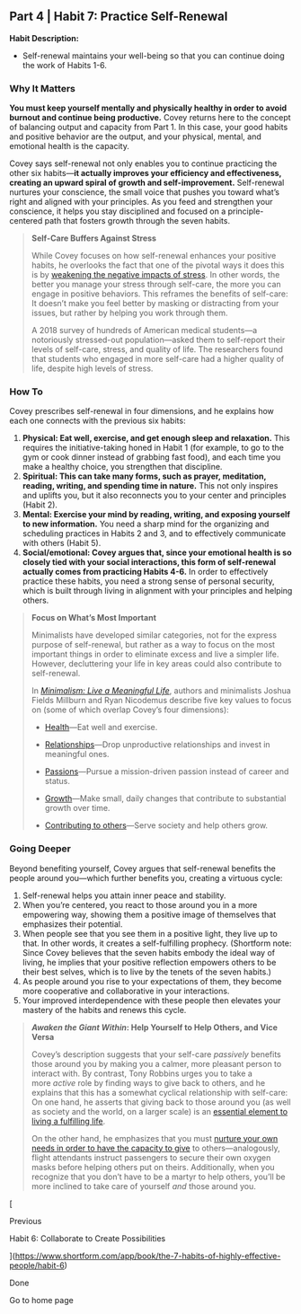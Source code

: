 ## Part 4 | Habit 7: Practice Self-Renewal

**Habit Description:**

- Self-renewal maintains your well-being so that you can continue doing the work of Habits 1-6.

### Why It Matters

**You must keep yourself mentally and physically healthy in order to avoid burnout and continue being productive.** Covey returns here to the concept of balancing output and capacity from Part 1. In this case, your good habits and positive behavior are the output, and your physical, mental, and emotional health is the capacity.

Covey says self-renewal not only enables you to continue practicing the other six habits—**it actually improves your efficiency and effectiveness, creating an upward spiral of growth and self-improvement.** Self-renewal nurtures your conscience, the small voice that pushes you toward what’s right and aligned with your principles. As you feed and strengthen your conscience, it helps you stay disciplined and focused on a principle-centered path that fosters growth through the seven habits.

> **Self-Care Buffers Against Stress**
> 
> While Covey focuses on how self-renewal enhances your positive habits, he overlooks the fact that one of the pivotal ways it does this is by [weakening the negative impacts of stress](https://www.ncbi.nlm.nih.gov/pmc/articles/PMC6080382/). In other words, the better you manage your stress through self-care, the more you can engage in positive behaviors. This reframes the benefits of self-care: It doesn’t make you feel better by masking or distracting from your issues, but rather by helping you work through them.
> 
> A 2018 survey of hundreds of American medical students—a notoriously stressed-out population—asked them to self-report their levels of self-care, stress, and quality of life. The researchers found that students who engaged in more self-care had a higher quality of life, despite high levels of stress.

### How To

Covey prescribes self-renewal in four dimensions, and he explains how each one connects with the previous six habits:

1. **Physical: Eat well, exercise, and get enough sleep and relaxation.** This requires the initiative-taking honed in Habit 1 (for example, to go to the gym or cook dinner instead of grabbing fast food), and each time you make a healthy choice, you strengthen that discipline.
2. **Spiritual: This can take many forms, such as prayer, meditation, reading, writing, and spending time in nature.** This not only inspires and uplifts you, but it also reconnects you to your center and principles (Habit 2).
3. **Mental: Exercise your mind by reading, writing, and exposing yourself to new information.** You need a sharp mind for the organizing and scheduling practices in Habits 2 and 3, and to effectively communicate with others (Habit 5).
4. **Social/emotional: Covey argues that, since your emotional health is so closely tied with your social interactions, this form of self-renewal actually comes from practicing Habits 4-6.** In order to effectively practice these habits, you need a strong sense of personal security, which is built through living in alignment with your principles and helping others.

> **Focus on What’s Most Important**
> 
> Minimalists have developed similar categories, not for the express purpose of self-renewal, but rather as a way to focus on the most important things in order to eliminate excess and live a simpler life. However, decluttering your life in key areas could also contribute to self-renewal.
> 
> In _[Minimalism: Live a Meaningful Life](https://asymmetrical.co/books/minimalism-live-a-meaningful-life/)_, authors and minimalists Joshua Fields Millburn and Ryan Nicodemus describe five key values to focus on (some of which overlap Covey’s four dimensions):
> 
> - [Health](https://www.shortform.com/app/book/minimalism/chapter-2)—Eat well and exercise.
>     
> - [Relationships](https://www.shortform.com/app/book/minimalism/chapter-3)—Drop unproductive relationships and invest in meaningful ones.
>     
> - [Passions](https://www.shortform.com/app/book/minimalism/chapter-4)—Pursue a mission-driven passion instead of career and status.
>     
> - [Growth](https://www.shortform.com/app/book/minimalism/chapter-5)—Make small, daily changes that contribute to substantial growth over time.
>     
> - [Contributing to others](https://www.shortform.com/app/book/minimalism/chapter-6)—Serve society and help others grow.
>     

### Going Deeper

Beyond benefiting yourself, Covey argues that self-renewal benefits the people around you—which further benefits you, creating a virtuous cycle:

1. Self-renewal helps you attain inner peace and stability.
2. When you’re centered, you react to those around you in a more empowering way, showing them a positive image of themselves that emphasizes their potential.
3. When people see that you see them in a positive light, they live up to that. In other words, it creates a self-fulfilling prophecy. (Shortform note: Since Covey believes that the seven habits embody the ideal way of living, he implies that your positive reflection empowers others to be their best selves, which is to live by the tenets of the seven habits.)
4. As people around you rise to your expectations of them, they become more cooperative and collaborative in your interactions.
5. Your improved interdependence with these people then elevates your mastery of the habits and renews this cycle.

> **_Awaken the Giant Within_: Help Yourself to Help Others, and Vice Versa**
> 
> Covey’s description suggests that your self-care _passively_ benefits those around you by making you a calmer, more pleasant person to interact with. By contrast, Tony Robbins urges you to take a more _active_ role by finding ways to give back to others, and he explains that this has a somewhat cyclical relationship with self-care: On one hand, he asserts that giving back to those around you (as well as society and the world, on a larger scale) is an [essential element to living a fulfilling life](https://shortform.com/app/book/awaken-the-giant-within).
> 
> On the other hand, he emphasizes that you must [nurture your own needs in order to have the capacity to give](https://www.shortform.com/app/book/awaken-the-giant-within/part-4-chapter-21) to others—analogously, flight attendants instruct passengers to secure their own oxygen masks before helping others put on theirs. Additionally, when you recognize that you don’t have to be a martyr to help others, you’ll be more inclined to take care of yourself _and_ those around you.

[

Previous

Habit 6: Collaborate to Create Possibilities

](https://www.shortform.com/app/book/the-7-habits-of-highly-effective-people/habit-6)

Done

Go to home page